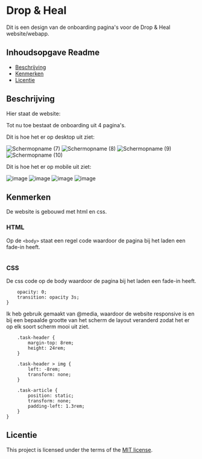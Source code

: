 # Drop & Heal

Dit is een design van de onboarding pagina's voor de Drop & Heal website/webapp.



## Inhoudsopgave Readme

  * [Beschrijving](#beschrijving)
  * [Kenmerken](#kenmerken)
  * [Licentie](#licentie)

## Beschrijving

Hier staat de website:

Tot nu toe bestaat de onboarding uit 4 pagina's.

Dit is hoe het er op desktop uit ziet:

![Schermopname (7)](https://github.com/user-attachments/assets/d812afca-cf01-474d-9dcc-21f43f775f37)
![Schermopname (8)](https://github.com/user-attachments/assets/3eb01500-8576-47a4-a78f-d561a90a7e6d)
![Schermopname (9)](https://github.com/user-attachments/assets/a0e0c422-213f-47dc-8aed-e0adc65e1e40)
![Schermopname (10)](https://github.com/user-attachments/assets/7f8c9714-45e1-4cee-b9c3-1efd1b1e3642)

Dit is hoe het er op mobile uit ziet:

![image](https://github.com/user-attachments/assets/38477a3d-3ac6-4bac-a0e8-8645e0f2fcdf)
![image](https://github.com/user-attachments/assets/428b6a91-abb1-41fa-8b7a-e43d65144ab5)
![image](https://github.com/user-attachments/assets/96c7dfbc-356e-44d3-81a5-a6cc5d340ec8)
![image](https://github.com/user-attachments/assets/09b0daf0-d927-4ecd-8fa3-7bf8e9cc6955)



<!-- In de Beschrijving staat hoe je project er uit ziet, hoe het werkt en wat je er mee kan. -->
<!-- Voeg een mooie poster visual toe 📸 -->
<!-- Voeg een link toe naar Github Pages 🌐-->

## Kenmerken

De website is gebouwd met html en css.

### HTML
Op de ```<body>``` staat een regel code waardoor de pagina bij het laden een fade-in heeft.

```<body onload="document.body.style.opacity='1'">
```

### CSS
De css code op de body waardoor de pagina bij het laden een fade-in heeft.
```body {
    opacity: 0;
    transition: opacity 3s;
}
```

Ik heb gebruik gemaakt van @media, waardoor de website responsive is en bij een bepaalde grootte van het scherm de layout veranderd zodat het er op elk soort scherm mooi uit ziet.

```@media only screen and (max-width: 600px) {
    .task-header {
        margin-top: 8rem;
        height: 24rem;
    }

    .task-header > img {
        left: -8rem;
        transform: none;
    }

    .task-article {
        position: static;
        transform: none;
        padding-left: 1.3rem;
    }
}
```




## Licentie

This project is licensed under the terms of the [MIT license](./LICENSE).
